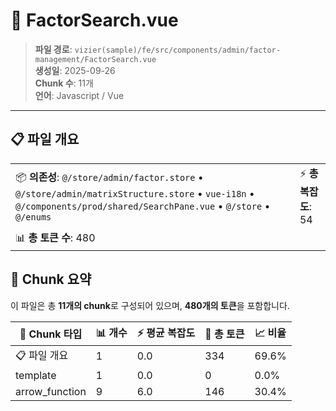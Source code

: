 # 📄 FactorSearch.vue

> **파일 경로**: `vizier(sample)/fe/src/components/admin/factor-management/FactorSearch.vue`  
> **생성일**: 2025-09-26  
> **Chunk 수**: 11개  
> **언어**: Javascript / Vue
---


## 📋 파일 개요

| | |
|--|--|
| 📦 **의존성**: `@/store/admin/factor.store` • `@/store/admin/matrixStructure.store` • `vue-i18n` • `@/components/prod/shared/SearchPane.vue` • `@/store` • `@/enums` | ⚡ **총 복잡도**: 54 |
| 📊 **총 토큰 수**: 480 |  |






## 🧩 Chunk 요약

이 파일은 총 **11개의 chunk**로 구성되어 있으며, **480개의 토큰**을 포함합니다.

| 🧩 Chunk 타입 | 📊 개수 | ⚡ 평균 복잡도 | 📝 총 토큰 | 📈 비율 |
|---------------|--------|-------------|----------|--------|
| 📋 파일 개요 | 1 | 0.0 | 334 | 69.6% |
| template | 1 | 0.0 | 0 | 0.0% |
| arrow_function | 9 | 6.0 | 146 | 30.4% |

